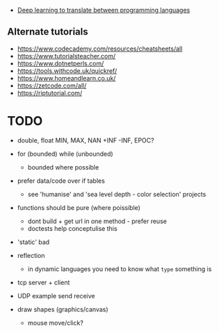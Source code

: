 

* [Deep learning to translate between programming languages](https://ai.facebook.com/blog/deep-learning-to-translate-between-programming-languages)

Alternate tutorials
-------------------

* https://www.codecademy.com/resources/cheatsheets/all
* https://www.tutorialsteacher.com/
* https://www.dotnetperls.com/
* https://tools.withcode.uk/quickref/
* https://www.homeandlearn.co.uk/
* https://zetcode.com/all/
* https://riptutorial.com/



TODO
====

* double, float MIN, MAX, NAN +INF -INF, EPOC?
* for (bounded) while (unbounded)
    * bounded where possible
* prefer data/code over if tables
    * see 'humanise' and 'sea level depth - color selection' projects
* functions should be pure (where poissible)
    * dont build + get url in one method - prefer reuse
    * doctests help conceptulise this
* 'static' bad
* reflection
    * in dynamic languages you need to know what `type` something is

* tcp server + client
* UDP example send receive
* draw shapes (graphics/canvas)
    * mouse move/click?

